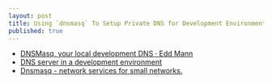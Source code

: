 ```yaml
---
layout: post
title: Using `dnsmasq` To Setup Private DNS for Development Environment
published: true
---
```


* [DNSMasq, your local development DNS · Edd Mann](http://eddmann.com/posts/dnsmasq-your-local-development-dns/)
* [DNS server in a development environment](https://www.adrikodde.nl/blog/2016/running-a-dns-server-in-a-development-environment)
* [Dnsmasq - network services for small networks.](http://www.thekelleys.org.uk/dnsmasq/doc.html)
